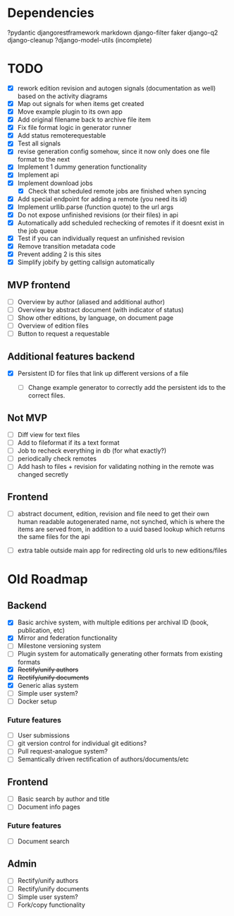 # Dependencies
?pydantic
djangorestframework
markdown
django-filter
faker
django-q2
django-cleanup
?django-model-utils
(incomplete)

# TODO
- [x] rework edition revision and autogen signals (documentation as well) based on the activity diagrams
- [x] Map out signals for when items get created
- [x] Move example plugin to its own app
- [x] Add original filename back to archive file item
- [x] Fix file format logic in generator runner
- [x] Add status remoterequestable
- [x] Test all signals
- [x] revise generation config somehow, since it now only does one file format to the next
- [x] Implement 1 dummy generation functionality
- [x] Implement api
- [x] Implement download jobs
  - [x] Check that scheduled remote jobs are finished when syncing
- [x] Add special endpoint for adding a remote (you need its id)
- [x] Implement urllib.parse (function quote) to the url args
- [x] Do not expose unfinished revisions (or their files) in api
- [x] Automatically add scheduled rechecking of remotes if it doesnt exist in the job queue
- [x] Test if you can individually request an unfinished revision
- [x] Remove transition metadata code
- [x] Prevent adding 2 is this sites
- [x] Simplify jobify by getting callsign automatically

## MVP frontend
- [ ] Overview by author (aliased and additional author)
- [ ] Overview by abstract document (with indicator of status)
- [ ] Show other editions, by language, on document page
- [ ] Overview of edition files
- [ ] Button to request a requestable

## Additional features backend
- [x] Persistent ID for files that link up different versions of a file
  - [ ] Change example generator to correctly add the persistent ids to the correct files.


## Not MVP
- [ ] Diff view for text files
- [ ] Add to fileformat if its a text format
- [ ] Job to recheck everything in db (for what exactly?)
- [ ] periodically check remotes
- [ ] Add hash to files + revision for validating nothing in the remote was changed secretly

## Frontend
- [ ] abstract document, edition, revision and file need to get their own human readable autogenerated name, not synched, which is where the items are served from, in addition to a uuid based lookup which returns the same files for the api
- [ ] extra table outside main app for redirecting old urls to new editions/files


# Old Roadmap

## Backend
- [x] Basic archive system, with multiple editions per archival ID (book, publication, etc)
- [x] Mirror and federation functionality
- [ ] Milestone versioning system
- [ ] Plugin system for automatically generating other formats from existing formats
- [x] ~~Rectify/unify authors~~
- [x] ~~Rectify/unify documents~~
- [x] Generic alias system
- [ ] Simple user system?
- [ ] Docker setup

### Future features
- [ ] User submissions
- [ ] git version control for individual git editions?
- [ ] Pull request-analogue system?
- [ ] Semantically driven rectification of authors/documents/etc

## Frontend

- [ ] Basic search by author and title
- [ ] Document info pages

### Future features
- [ ] Document search

## Admin
- [ ] Rectify/unify authors
- [ ] Rectify/unify documents
- [ ] Simple user system?
- [ ] Fork/copy functionality